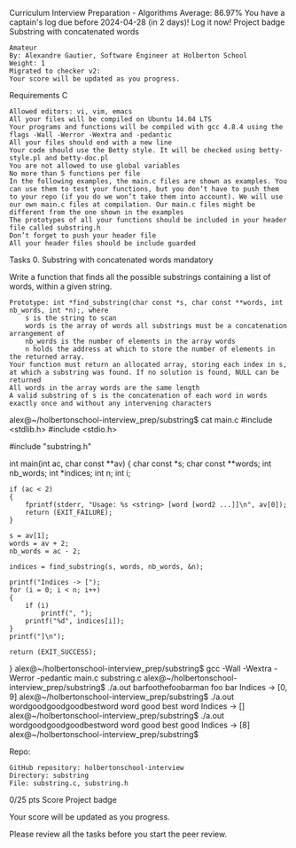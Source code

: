 

Curriculum
Interview Preparation - Algorithms Average: 86.97%
You have a captain's log due before 2024-04-28 (in 2 days)! Log it now!
Project badge
Substring with concatenated words

    Amateur
    By: Alexandre Gautier, Software Engineer at Holberton School
    Weight: 1
    Migrated to checker v2:
    Your score will be updated as you progress.

Requirements
C

    Allowed editors: vi, vim, emacs
    All your files will be compiled on Ubuntu 14.04 LTS
    Your programs and functions will be compiled with gcc 4.8.4 using the flags -Wall -Werror -Wextra and -pedantic
    All your files should end with a new line
    Your code should use the Betty style. It will be checked using betty-style.pl and betty-doc.pl
    You are not allowed to use global variables
    No more than 5 functions per file
    In the following examples, the main.c files are shown as examples. You can use them to test your functions, but you don’t have to push them to your repo (if you do we won’t take them into account). We will use our own main.c files at compilation. Our main.c files might be different from the one shown in the examples
    The prototypes of all your functions should be included in your header file called substring.h
    Don’t forget to push your header file
    All your header files should be include guarded

Tasks
0. Substring with concatenated words
mandatory

Write a function that finds all the possible substrings containing a list of words, within a given string.

    Prototype: int *find_substring(char const *s, char const **words, int nb_words, int *n);, where
        s is the string to scan
        words is the array of words all substrings must be a concatenation arrangement of
        nb_words is the number of elements in the array words
        n holds the address at which to store the number of elements in the returned array.
    Your function must return an allocated array, storing each index in s, at which a substring was found. If no solution is found, NULL can be returned
    All words in the array words are the same length
    A valid substring of s is the concatenation of each word in words exactly once and without any intervening characters

alex@~/holbertonschool-interview_prep/substring$ cat main.c
#include <stdlib.h>
#include <stdio.h>

#include "substring.h"

int main(int ac, char const **av)
{
    char const *s;
    char const **words;
    int nb_words;
    int *indices;
    int n;
    int i;

    if (ac < 2)
    {
        fprintf(stderr, "Usage: %s <string> [word [word2 ...]]\n", av[0]);
        return (EXIT_FAILURE);
    }

    s = av[1];
    words = av + 2;
    nb_words = ac - 2;

    indices = find_substring(s, words, nb_words, &n);

    printf("Indices -> [");
    for (i = 0; i < n; i++)
    {
        if (i)
            printf(", ");
        printf("%d", indices[i]);
    }
    printf("]\n");

    return (EXIT_SUCCESS);
}
alex@~/holbertonschool-interview_prep/substring$ gcc -Wall -Wextra -Werror -pedantic main.c substring.c
alex@~/holbertonschool-interview_prep/substring$ ./a.out barfoothefoobarman foo bar
Indices -> [0, 9]
alex@~/holbertonschool-interview_prep/substring$ ./a.out wordgoodgoodgoodbestword word good best word
Indices -> []
alex@~/holbertonschool-interview_prep/substring$ ./a.out wordgoodgoodgoodbestword word good best good
Indices -> [8]
alex@~/holbertonschool-interview_prep/substring$

Repo:

    GitHub repository: holbertonschool-interview
    Directory: substring
    File: substring.c, substring.h

0/25 pts
Score
Project badge

Your score will be updated as you progress.

Please review all the tasks before you start the peer review.
